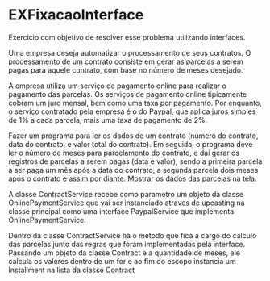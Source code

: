 # EXFixacaoInterface

Exercicio com objetivo de resolver esse problema utilizando interfaces.

Uma empresa deseja automatizar o processamento de seus contratos. O processamento de
um contrato consiste em gerar as parcelas a serem pagas para aquele contrato, com base no
número de meses desejado.

A empresa utiliza um serviço de pagamento online para realizar o pagamento das parcelas.
Os serviços de pagamento online tipicamente cobram um juro mensal, bem como uma taxa
por pagamento. Por enquanto, o serviço contratado pela empresa é o do Paypal, que aplica
juros simples de 1% a cada parcela, mais uma taxa de pagamento de 2%.

Fazer um programa para ler os dados de um contrato (número do contrato, data do contrato,
e valor total do contrato). Em seguida, o programa deve ler o número de meses para
parcelamento do contrato, e daí gerar os registros de parcelas a serem pagas (data e valor),
sendo a primeira parcela a ser paga um mês após a data do contrato, a segunda parcela dois
meses após o contrato e assim por diante. Mostrar os dados das parcelas na tela.

A classe ContractService recebe como parametro um objeto da classe OnlinePaymentService que vai ser instanciado atraves de upcasting 
na classe principal como uma interface PaypalService que implementa OnlinePaymentService.

Dentro da classe ContractService há o metodo que fica a cargo do calculo das parcelas junto das regras que foram implementadas
pela interface. Passando um objeto da classe Contract e a quantidade de meses, ele calcula os valores dentro de um for e ao fim
do escopo instancia um Installment na lista da classe Contract

